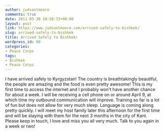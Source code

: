 ```yaml
---
author: judsonlmoore
comments: true
date: 2011-03-30 18:58:33+00:00
layout: post
link: https://www.judsonlmoore.com/arrived-safely-to-bishkek/
slug: arrived-safely-to-bishkek
title: Arrived Safely to Bishkek!
wordpress_id: 60
categories:
- Peace Corps
tags:
- Bishkek
- Peace Corps
---
```


I have arrived safely to Kyrgyzstan! The country is breathtakingly beautiful, the people are amazing and the food is even pretty awesome! This is my first time to access the internet and I probably won't have another chance for about a week. I will be receiving a cell phone on or around April 9, at which time my outbound communication will improve. Training so far is a lot of fun but does not allow for very much sleep. Language is coming along pretty quickly. I will meet my host family later this afternoon for the first time and will be staying with them for the next 3 months in the city of Kant. Please keep in touch, I love and miss you all very much. Talk to you again in a week or two!
